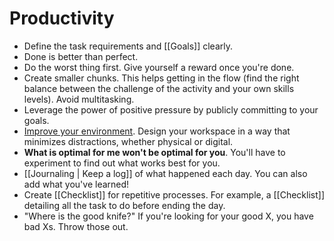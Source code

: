 # Productivity

- Define the task requirements and [[Goals]] clearly.
- Done is better than perfect.
- Do the worst thing first. Give yourself a reward once you're done.
- Create smaller chunks. This helps getting in the flow (find the right balance between the challenge of the activity and your own skills levels). Avoid multitasking.
- Leverage the power of positive pressure by publicly committing to your goals.
- [Improve your environment](https://nesslabs.com/neuroscience-of-procrastination). Design your workspace in a way that minimizes distractions, whether physical or digital.
- **What is optimal for me won't be optimal for you**. You'll have to experiment to find out what works best for you.
- [[Journaling | Keep a log]] of what happened each day. You can also add what you've learned!
- Create [[Checklist]] for repetitive processes. For example, a [[Checklist]] detailing all the task to do before ending the day.
- "Where is the good knife?" If you're looking for your good X, you have bad Xs. Throw those out.
